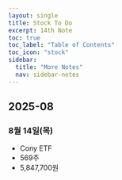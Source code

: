 ```yaml
---
layout: single
title: Stock To Do
excerpt: 14th Note
toc: true
toc_label: "Table of Contents"
toc_icon: "stock"
sidebar:
  title: "More Notes"
  nav: sidebar-notes
---
```


## 2025-08
### 8월 14일(목)
- Cony ETF
- 569주
- 5,847,700원
